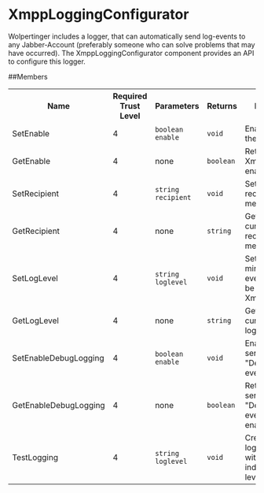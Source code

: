 XmppLoggingConfigurator
=======================

Wolpertinger includes a logger, that can automatically send log-events to any Jabber-Account (preferably someone who can solve problems that may have occurred).
The XmppLoggingConfigurator component provides an API to configure this logger.


##Members

<table>
    <tr>
        <th>Name</th>
        <th>Required Trust Level</th>
        <th>Parameters</th>
        <th>Returns</th>
        <th>Description</th>
    </tr>
    <tr>
        <td>SetEnable</td>
        <td>4</td>
        <td><code>boolean enable</code></td>
        <td><code>void</code></td>
        <td>Enables/Disables the XmppLogger</td>
    </tr>
    <tr>
        <td>GetEnable</td>
        <td>4</td>
        <td>none</td>
        <td><code>boolean</code></td>
        <td>Returns if the XmppLogger is enabled or not</td>
    </tr>
    <tr>
        <td>SetRecipient</td>
        <td>4</td>
        <td><code>string recipient</code></td>
        <td><code>void</code></td>
        <td>Sets the recipient for log-messages</td>
    </tr>
    <tr>
        <td>GetRecipient</td>
        <td>4</td>
        <td>none</td>
        <td><code>string</code></td>
        <td>Gets the currently set recipient for log-messages</td>
    </tr>
    <tr>
        <td>SetLogLevel</td>
        <td>4</td>
        <td><code>string loglevel</code></td>
        <td><code>void</code></td>
        <td>Sets the minimum level of events that will be sent by XmppLogger</td>
    </tr>
    <tr>
        <td>GetLogLevel</td>
        <td>4</td>
        <td>none</td>
        <td><code>string</code></td>
        <td>Gets the currently set log-level.</td>
    </tr>
    <tr>
        <td>SetEnableDebugLogging</td>
        <td>4</td>
        <td>
          <code>boolean enable</code><br />
        </td>
        <td><code>void</code></td>
        <td>Enables/Disables sending of &quot;Debug&quot; log-events</td>
    </tr>
    <tr>
        <td>GetEnableDebugLogging</td>
        <td>4</td>
        <td>none</td>
        <td><code>boolean</code></td>
        <td>Returns if sending of &quot;Debug&quot; log-events is enabled</td>
    </tr>
    <tr>
        <td>TestLogging</td>
        <td>4</td>
        <td><code>string loglevel</code></td>
        <td><code>void</code></td>
        <td>Creates a &quot;Test&quot; log messages with the indcated log-level</td>
    </tr>
</table>
